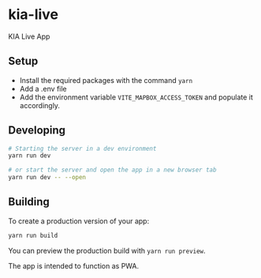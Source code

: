 # kia-live
KIA Live App
## Setup

- Install the required packages with the command `yarn` 
- Add a .env file
- Add the environment variable `VITE_MAPBOX_ACCESS_TOKEN` and populate it accordingly.

## Developing

```bash
# Starting the server in a dev environment
yarn run dev

# or start the server and open the app in a new browser tab
yarn run dev -- --open
```

## Building

To create a production version of your app:

```bash
yarn run build
```

You can preview the production build with `yarn run preview`.

The app is intended to function as PWA.
